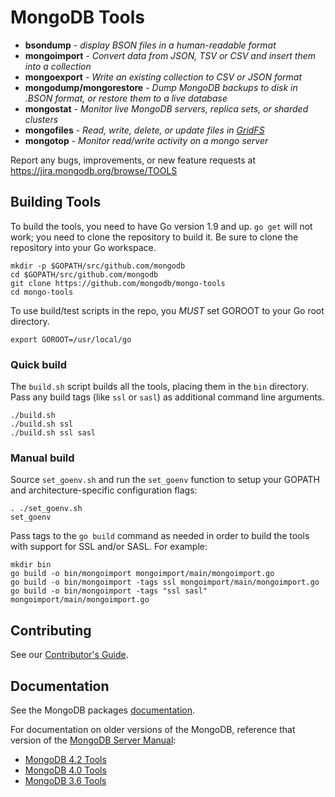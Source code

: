 MongoDB Tools
===================================

 - **bsondump** - _display BSON files in a human-readable format_
 - **mongoimport** - _Convert data from JSON, TSV or CSV and insert them into a collection_
 - **mongoexport** - _Write an existing collection to CSV or JSON format_
 - **mongodump/mongorestore** - _Dump MongoDB backups to disk in .BSON format, or restore them to a live database_
 - **mongostat** - _Monitor live MongoDB servers, replica sets, or sharded clusters_
 - **mongofiles** - _Read, write, delete, or update files in [GridFS](http://docs.mongodb.org/manual/core/gridfs/)_
 - **mongotop** - _Monitor read/write activity on a mongo server_


Report any bugs, improvements, or new feature requests at https://jira.mongodb.org/browse/TOOLS

Building Tools
---------------
To build the tools, you need to have Go version 1.9 and up. `go get` will not work; you
need to clone the repository to build it. Be sure to clone the repository into your Go workspace.

```
mkdir -p $GOPATH/src/github.com/mongodb
cd $GOPATH/src/github.com/mongodb
git clone https://github.com/mongodb/mongo-tools
cd mongo-tools
```

To use build/test scripts in the repo, you *MUST* set GOROOT to your Go root directory.

```
export GOROOT=/usr/local/go
```

### Quick build

The `build.sh` script builds all the tools, placing them in the `bin`
directory.  Pass any build tags (like `ssl` or `sasl`) as additional command
line arguments.

```
./build.sh
./build.sh ssl
./build.sh ssl sasl
```

### Manual build

Source `set_goenv.sh` and run the `set_goenv` function to setup your GOPATH and
architecture-specific configuration flags:

```
. ./set_goenv.sh
set_goenv
```

Pass tags to the `go build` command as needed in order to build the tools with
support for SSL and/or SASL. For example:

```
mkdir bin
go build -o bin/mongoimport mongoimport/main/mongoimport.go
go build -o bin/mongoimport -tags ssl mongoimport/main/mongoimport.go
go build -o bin/mongoimport -tags "ssl sasl" mongoimport/main/mongoimport.go
```

Contributing
---------------
See our [Contributor's Guide](CONTRIBUTING.md).

Documentation
---------------
See the MongoDB packages [documentation](https://docs.mongodb.org/database-tools/).

For documentation on older versions of the MongoDB, reference that version of the [MongoDB Server Manual](docs.mongodb.com/manual):

- [MongoDB 4.2 Tools](https://docs.mongodb.org/v4.2/reference/program)
- [MongoDB 4.0 Tools](https://docs.mongodb.org/v4.0/reference/program)
- [MongoDB 3.6 Tools](https://docs.mongodb.org/v3.6/reference/program)
